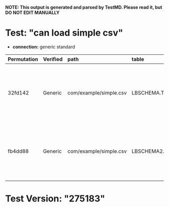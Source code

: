 **NOTE: This output is generated and parsed by TestMD. Please read it, but DO NOT EDIT MANUALLY**

# Test: "can load simple csv" #

- **connection:** generic standard

| Permutation | Verified | path                   | table                | OPERATIONS
| :---------- | :------- | :--------------------- | :------------------- | :------
| 32fd142     | Generic  | com/example/simple.csv | LBSCHEMA.TEST_TABLE  | **plan**: loadData(columns=[LoadDataColumn{dataType=VARCHAR, header=name}, LoadDataColumn{dataType=VARCHAR, header=username}, LoadDataColumn{dataType=INTEGER, header=age}], path=com/example/simple.csv, table=LBSCHEMA.TEST_TABLE)
| fb4dd88     | Generic  | com/example/simple.csv | LBSCHEMA2.TEST_TABLE | **plan**: loadData(columns=[LoadDataColumn{dataType=VARCHAR, header=name}, LoadDataColumn{dataType=VARCHAR, header=username}, LoadDataColumn{dataType=INTEGER, header=age}], path=com/example/simple.csv, table=LBSCHEMA2.TEST_TABLE)

# Test Version: "275183" #